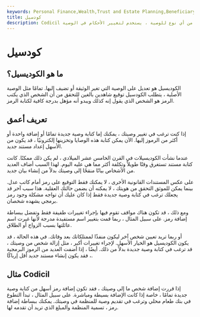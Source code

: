 ```yaml
---
keywords: Personal Finance,Wealth,Trust and Estate Planning,Beneficiary,Codicil,Codicils,Will
title: كودسيل
description: Codicil هو ملحق من أي نوع للوصية ، يستخدم لتغيير الأحكام في الوصية.
---
```


# كودسيل
## ما هو الكوديسيل؟

الكوديسيل هو تعديل على الوصية التي تغير الوثيقة أو تضيف إليها. تمامًا مثل الوصية الأصلية ، يتطلب الكودسيل توقيع شاهدين بالغين للتحقق من أن الشخص الذي يكتب الرمز هو الشخص الذي يقول إنه كذلك ويبدو أنه مؤهل بدرجة كافية لكتابة الرمز.

## تعريف أعمق

إذا كنت ترغب في تغيير وصيتك ، يمكنك إما كتابة وصية جديدة تمامًا أو إضافة واحدة أو أكثر من الرموز إليها. الآن يمكن كتابة هذه الوصايا وتخزينها إلكترونيًا ، قد يكون من الأسهل إعداد مستند جديد.

عندما نشأت الكوديسيلات في القرن الخامس عشر الميلادي ، لم يكن ذلك ممكنًا. كانت كتابة مستند تستغرق وقتًا طويلاً وتكلفة أكثر مما هي عليه اليوم. لهذا السبب أضاف العديد من الأشخاص بيانًا منقحًا إلى وصيتك بدلاً من إنشاء بيان جديد.

على عكس المستندات القانونية الأخرى ، لا يمكنك فقط التوقيع على رمز أمام كاتب عدل. بينما يمكن للموثق التحقق من هويتك ، لا يمكنه أن يضمن حالتك العقلية. هذا سبب آخر قد يجعلك ترغب في كتابة وصية جديدة فقط إذا كان عليك أن تواجه مشكلة وجود رمز برمجي يشهده شخصان.

ومع ذلك ، قد تكون هناك مواقف تقوم فيها بإجراء تغييرات طفيفة فقط وتفضل ببساطة إضافة رمز. على سبيل المثال ، ربما قمت بتغيير اسم مستفيدة مدرجة لأنها غيرت اسم عائلتها بسبب الزواج أو الطلاق.

أو ربما تريد تعيين شخص آخر ليكون منفذًا لممتلكاتك بعد وفاتك. في هذه الحالة ، قد يكون الكوديسيل هو الخيار الأسهل. لإجراء تغييرات أكبر ، مثل إزالة شخص من وصيتك ، قد ترغب في كتابة وصية جديدة بدلاً من ذلك. أيضًا ، إذا أضفت العديد من الرموز البرمجية ، فقد يكون إنشاء مستند جديد أقل إرباكًا.

## مثال Codicil

إذا قررت إضافة شخص ما إلى وصيتك ، فقد تكون إضافة رمز أسهل من كتابة وصية جديدة تمامًا ، خاصة إذا كانت الإضافة بسيطة ومباشرة. على سبيل المثال ، تبدأ التطوع في بنك طعام محلي وترغب في تقديم وصية للمنظمة في وصيتك. يمكنك ببساطة إضافة رمز ، تسمية المنظمة والمبلغ الذي تريد أن تقدمه لها.

